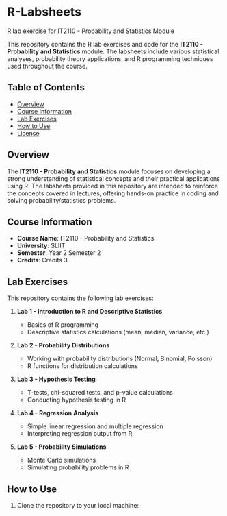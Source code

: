 # R-Labsheets
R lab exercise for IT2110 - Probability and Statistics Module

This repository contains the R lab exercises and code for the **IT2110 - Probability and Statistics** module. The labsheets include various statistical analyses, probability theory applications, and R programming techniques used throughout the course.

## Table of Contents
- [Overview](#overview)
- [Course Information](#course-information)
- [Lab Exercises](#lab-exercises)
- [How to Use](#how-to-use)
- [License](#license)

## Overview
The **IT2110 - Probability and Statistics** module focuses on developing a strong understanding of statistical concepts and their practical applications using R. The labsheets provided in this repository are intended to reinforce the concepts covered in lectures, offering hands-on practice in coding and solving probability/statistics problems.

## Course Information
- **Course Name**: IT2110 - Probability and Statistics
- **University**: SLIIT
- **Semester**: Year 2 Semester 2
- **Credits**: Credits 3

## Lab Exercises
This repository contains the following lab exercises:

1. **Lab 1 - Introduction to R and Descriptive Statistics**  
   - Basics of R programming
   - Descriptive statistics calculations (mean, median, variance, etc.)

2. **Lab 2 - Probability Distributions**  
   - Working with probability distributions (Normal, Binomial, Poisson)
   - R functions for distribution calculations

3. **Lab 3 - Hypothesis Testing**  
   - T-tests, chi-squared tests, and p-value calculations
   - Conducting hypothesis testing in R

4. **Lab 4 - Regression Analysis**  
   - Simple linear regression and multiple regression
   - Interpreting regression output from R

5. **Lab 5 - Probability Simulations**  
   - Monte Carlo simulations
   - Simulating probability problems in R

## How to Use
1. Clone the repository to your local machine:
   ```sh
